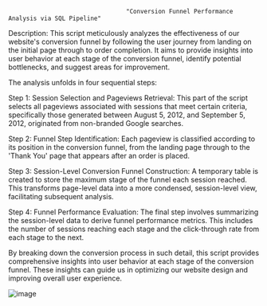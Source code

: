                                      "Conversion Funnel Performance Analysis via SQL Pipeline"

Description: This script meticulously analyzes the effectiveness of our website's conversion funnel by following the user journey from landing on the initial page through to order completion. It aims to provide insights into user behavior at each stage of the conversion funnel, identify potential bottlenecks, and suggest areas for improvement.

The analysis unfolds in four sequential steps:

Step 1: Session Selection and Pageviews Retrieval: This part of the script selects all pageviews associated with sessions that meet certain criteria, specifically those generated between August 5, 2012, and September 5, 2012, originated from non-branded Google searches.

Step 2: Funnel Step Identification: Each pageview is classified according to its position in the conversion funnel, from the landing page through to the 'Thank You' page that appears after an order is placed.

Step 3: Session-Level Conversion Funnel Construction: A temporary table is created to store the maximum stage of the funnel each session reached. This transforms page-level data into a more condensed, session-level view, facilitating subsequent analysis.

Step 4: Funnel Performance Evaluation: The final step involves summarizing the session-level data to derive funnel performance metrics. This includes the number of sessions reaching each stage and the click-through rate from each stage to the next.

By breaking down the conversion process in such detail, this script provides comprehensive insights into user behavior at each stage of the conversion funnel. These insights can guide us in optimizing our website design and improving overall user experience.


![image](https://github.com/babakziaei/Data-Analysis/assets/126654048/2d243b71-3dd8-4529-8bcd-e8ae0cbd47f3)

